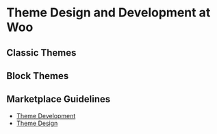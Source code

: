 # Theme Design and Development at Woo

## Classic Themes

## Block Themes

## Marketplace Guidelines

* [Theme Development](./marketplace-guidelines/theme-development.md)
* [Theme Design](./marketplace-guidelines/theme-design.md)
